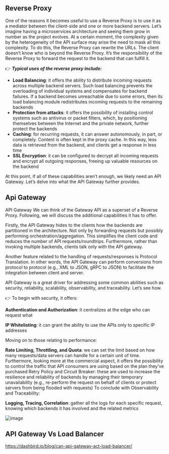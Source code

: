 ## Reverse Proxy

One of the reasons it becomes useful to use a Reverse Proxy is to use it as a mediator between the client-side and one or more backend servers.
Let’s imagine having a microservices architecture and seeing them grow in number as the project evolves. At a certain moment, the complexity given by the heterogeneity of the API surface may arise the need to mask all this complexity. To do this, the Reverse Proxy can rewrite the URLs. The client doesn’t know who is beyond the Reverse Proxy. It’s the responsibility of the Reverse Proxy to forward the request to the backend that can fulfill it.

👉 ***Typical uses of the reverse proxy include:***

- **Load Balancing**: it offers the ability to distribute incoming requests across multiple backend servers. Such load balancing prevents the overloading of individual systems and compensates for backend failures. If a backend becomes unreachable due to some errors, then its load balancing module redistributes incoming requests to the remaining backends
- **Protection from attacks**: it offers the possibility of installing control systems such as antivirus or packet filters, which, by positioning themselves between the Internet and the private network, further protect the backends
- **Caching**: for recurring requests, it can answer autonomously, in part, or completely. Content is often kept in the proxy cache. In this way, less data is retrieved from the backend, and clients get a response in less time
- **SSL Encryption**: it can be configured to decrypt all incoming requests and encrypt all outgoing responses, freeing up valuable resources on the backend

At this point, if all of these capabilities aren’t enough, we likely need an API Gateway. Let’s delve into what the API Gateway further provides.

## Api Gateway
API Gateway
We can think of the Gateway API as a superset of a Reverse Proxy. Following, we will discuss the additional capabilities it has to offer.

Firstly, the API Gateway hides to the clients how the backends are partitioned in the architecture. Not only by forwarding requests but possibly performing orchestration/aggregation. This simplifies the client code and reduces the number of API requests/roundtrips. Furthermore, rather than invoking multiple backends, clients talk only with the API gateway.

Another feature related to the handling of requests/responses is Protocol Translation. In other words, the API Gateway can perform conversions from protocol to protocol (e.g., XML to JSON, gRPC to JSON) to facilitate the integration between client and server.

API Gateway is a great driver for addressing some common abilities such as security, reliability, scalability, observability, and traceability. Let’s see how.

👉 To begin with security, it offers:

**Authentication and Authorization**: it centralizes at the edge who can request what

**IP Whitelisting**: it can grant the ability to use the APIs only to specific IP addresses

Moving on to those relating to performance:

**Rate Limiting, Throttling, and Quota**: we can set the limit based on how many requests/data servers can handle for a certain unit of time. Furthermore, looking more at the commercial aspect, it offers the possibility to control the traffic that API consumers are using based on the plan they’ve purchased
Retry Policy and Circuit Breaker: these are used to increase the resilience and reliability of backends by managing their temporary unavailability (e.g., re-perform the request on behalf of clients or protect servers from being flooded with requests)
To conclude with Observability and Traceability:

**Logging, Tracing, Correlation**: gather all the logs for each specific request, knowing which backends it has involved and the related metrics

![image](https://user-images.githubusercontent.com/33947539/192150106-df2fadf1-9eb6-46ee-b1d2-ff438880c7a7.png)


## API Gateway Vs Load Balancer
https://dashbird.io/blog/can-api-gateway-act-load-balancer/
